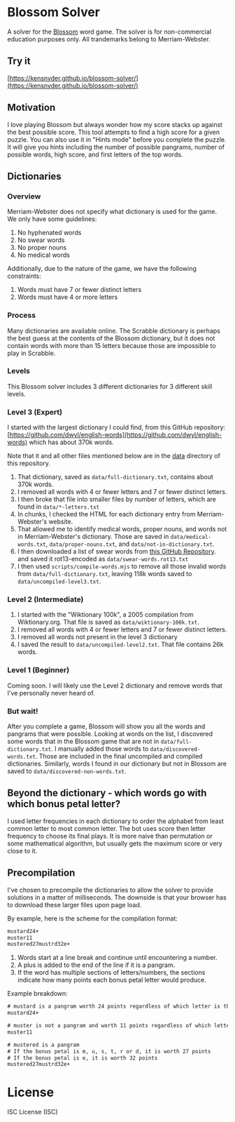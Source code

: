 # Blossom Solver

A solver for the [Blossom](https://www.merriam-webster.com/games/blossom-word-game)
word game. The solver is for non-commercial education purposes only.
All trandemarks belong to Merriam-Webster.

## Try it

[https://kensnyder.github.io/blossom-solver/](https://kensnyder.github.io/blossom-solver/)

## Motivation

I love playing Blossom but always wonder how my score stacks up against the
best possible score. This tool attempts to find a high score for a given puzzle.
You can also use it in "Hints mode" before you complete the puzzle. It will
give you hints including the number of possible pangrams, number of possible
words, high score, and first letters of the top words.

## Dictionaries

### Overview

Merriam-Webster does not specify what dictionary is used for the game. We only
have some guidelines:

1. No hyphenated words
2. No swear words
3. No proper nouns
4. No medical words

Additionally, due to the nature of the game, we have the following constraints:

1. Words must have 7 or fewer distinct letters
2. Words must have 4 or more letters

### Process

Many dictionaries are available online. The Scrabble dictionary is perhaps
the best guess at the contents of the Blossom dictionary, but it does not
contain words with more than 15 letters because those are impossible to play
in Scrabble.

### Levels

This Blossom solver includes 3 different dictionaries for 3 different skill
levels.

### Level 3 (Expert)

I started with the largest dictionary I could find, from this GitHub
repository:
[https://github.com/dwyl/english-words](https://github.com/dwyl/english-words)
which has about 370k words.

Note that it and all other files mentioned below are in the
[data](https://github.com/kensnyder/blossom-solver/tree/main/data) directory
of this repository.

1. That dictionary, saved as `data/full-dictionary.txt`, contains about 370k
   words.
2. I removed all words with 4 or fewer letters and 7 or fewer distinct letters.
3. I then broke that file into smaller files by number of letters, which are
   found in `data/*-letters.txt`
4. In chunks, I checked the HTML for each dictionary entry from
   Merriam-Webster's website.
5. That allowed me to identify medical words, proper nouns, and words not in
   Merriam-Webster's dictionary. Those are saved in `data/medical-words.txt`,
   `data/proper-nouns.txt`, and `data/not-in-dictionary.txt`.
6. I then downloaded a list of swear words from
   [this GitHub Repository](https://github.com/coffee-and-fun/google-profanity-words/blob/main/data/en.txt).
   and saved it rot13-encoded as `data/swear-words.rot13.txt`
7. I then used `scripts/compile-words.mjs` to remove all those invalid words
   from `data/full-dictionary.txt`, leaving 118k words saved to
   `data/uncompiled-level3.txt`.

### Level 2 (Intermediate)

1. I started with the "Wiktionary 100k", a 2005 compilation from Wiktionary.org.
   That file is saved as `data/wiktionary-100k.txt`.
2. I removed all words with 4 or fewer letters and 7 or fewer distinct letters.
3. I removed all words not present in the level 3 dictionary
4. I saved the result to `data/uncompiled-level2.txt`. That file contains 26k
   words.

### Level 1 (Beginner)

Coming soon. I will likely use the Level 2 dictionary and remove words that
I've personally never heard of.

### But wait!

After you complete a game, Blossom will show you all the words and pangrams
that were possible. Looking at words on the list, I discovered some words that
in the Blossom game that are not in `data/full-dictionary.txt`. I manually added
those words to `data/discovered-words.txt`. Those are included in the final
uncompiled and compiled dictionaries. Similarly, words I found in our dictionary
but not in Blossom are saved to `data/discovered-non-words.txt`.

## Beyond the dictionary - which words go with which bonus petal letter?

I used letter frequencies in each dictionary to order the alphabet from least
common letter to most common letter. The bot uses score then letter frequency
to choose its final plays. It is more naive than permutation or some
mathematical algorithm, but usually gets the maximum score or very close to it.

## Precompilation

I've chosen to precompile the dictionaries to allow the solver to provide
solutions in a matter of milliseconds. The downside is that your browser has
to download these larger files upon page load.

By example, here is the scheme for the compilation format:

```txt
mustard24+
muster11
mustered27mustrd32e+
```

1. Words start at a line break and continue until encountering a number.
2. A plus is added to the end of the line if it is a pangram.
3. If the word has multiple sections of letters/numbers, the sections indicate
   how many points each bonus petal letter would produce.

Example breakdown:

```txt
# mustard is a pangram worth 24 points regardless of which letter is the bonus petal
mustard24+

# muster is not a pangram and worth 11 points regardless of which letter is the bonus petal.
muster11

# mustered is a pangram
# If the bonus petal is m, u, s, t, r or d, it is worth 27 points
# If the bonus petal is e, it is worth 32 points
mustered27mustrd32e+
```

# License

ISC License (ISC)

